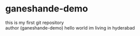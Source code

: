 # ganeshande-demo
this is my first git repository
<br>
author (ganeshande-demo)
hello world
im living in hyderabad



